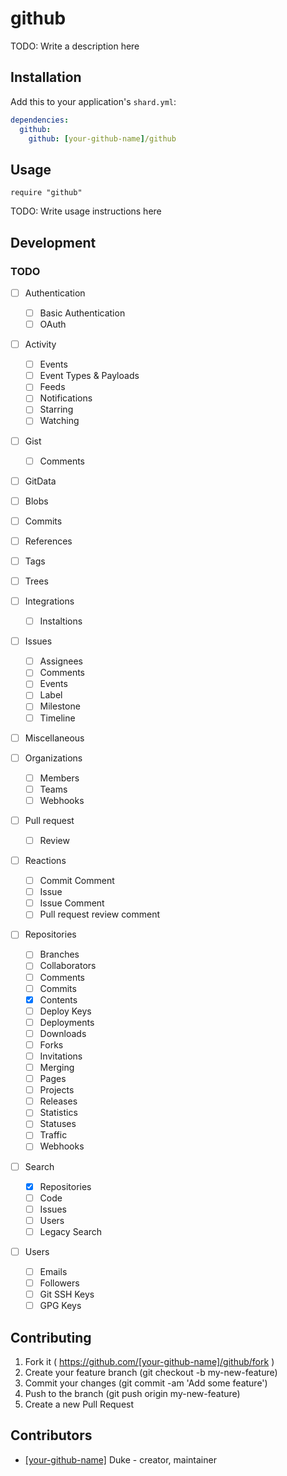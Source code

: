 # github

TODO: Write a description here

## Installation


Add this to your application's `shard.yml`:

```yaml
dependencies:
  github:
    github: [your-github-name]/github
```


## Usage


```crystal
require "github"
```


TODO: Write usage instructions here

## Development

### TODO

- [ ] Authentication
  - [ ] Basic Authentication
  - [ ] OAuth

- [ ] Activity
  - [ ] Events
  - [ ] Event Types & Payloads
  - [ ] Feeds
  - [ ] Notifications
  - [ ] Starring
  - [ ] Watching

- [ ] Gist
  - [ ] Comments

- [ ] GitData
 - [ ] Blobs
 - [ ] Commits
 - [ ] References
 - [ ] Tags
 - [ ] Trees

- [ ] Integrations
  - [ ] Instaltions

- [ ] Issues
  - [ ] Assignees
  - [ ] Comments
  - [ ] Events
  - [ ] Label
  - [ ] Milestone
  - [ ] Timeline

- [ ] Miscellaneous

- [ ] Organizations
  - [ ] Members
  - [ ] Teams
  - [ ] Webhooks

- [ ] Pull request
  - [ ] Review

- [ ] Reactions
  - [ ] Commit Comment
  - [ ] Issue
  - [ ] Issue Comment
  - [ ] Pull request review comment

-[ ] Repositories
  - [ ] Branches
  - [ ] Collaborators
  - [ ] Comments
  - [ ] Commits
  - [x] Contents
  - [ ] Deploy Keys
  - [ ] Deployments
  - [ ] Downloads
  - [ ] Forks
  - [ ] Invitations
  - [ ] Merging
  - [ ] Pages
  - [ ] Projects
  - [ ] Releases
  - [ ] Statistics
  - [ ] Statuses
  - [ ] Traffic
  - [ ] Webhooks

- [ ] Search
  - [x] Repositories
  - [ ] Code
  - [ ] Issues
  - [ ] Users
  - [ ] Legacy Search

- [ ] Users
  - [ ] Emails
  - [ ] Followers
  - [ ] Git SSH Keys
  - [ ] GPG Keys

## Contributing

1. Fork it ( https://github.com/[your-github-name]/github/fork )
2. Create your feature branch (git checkout -b my-new-feature)
3. Commit your changes (git commit -am 'Add some feature')
4. Push to the branch (git push origin my-new-feature)
5. Create a new Pull Request

## Contributors

- [[your-github-name]](https://github.com/[your-github-name]) Duke - creator, maintainer
